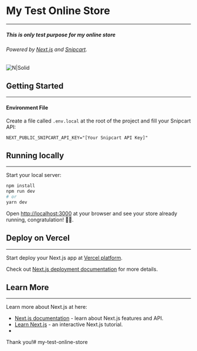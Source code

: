 # My Test Online Store

---

##### _This is only test purpose for my online store_

###### Powered by [Next.js](https://nextjs.org/) and [Snipcart](https://snipcart.com/).

![N|Solid](https://i.ibb.co/K7Bh3jC/next-js-snipcart-cropped.png)

## Getting Started

---

#### Environment File

Create a file called `.env.local` at the root of the project and fill your Snipcart API:

```
NEXT_PUBLIC_SNIPCART_API_KEY="[Your Snipcart API Key]"
```

## Running locally

---

Start your local server:

```bash
npm install
npm run dev
# or
yarn dev
```

Open [http://localhost:3000](http://localhost:3000) at your browser and see your store already running, congratulation! 🥳🎉.

## Deploy on Vercel

---

Start deploy your Next.js app at [Vercel platform](https://vercel.com/import?utm_medium=default-template&filter=next.js&utm_source=create-next-app&utm_campaign=create-next-app-readme).

Check out [Next.js deployment documentation](https://nextjs.org/docs/deployment) for more details.

## Learn More

---

Learn more about Next.js at here:

- [Next.js documentation](https://nextjs.org/docs) - learn about Next.js features and API.
- [Learn Next.js](https://nextjs.org/learn) - an interactive Next.js tutorial.
- 

Thank you!# my-test-online-store
